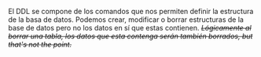---
---

El 
DDL se compone de los comandos que nos permiten definir la estructura de la basa de datos. 
Podemos crear, modificar o borrar estructuras de la base de datos pero no los datos en sí que estas contienen.
~~*Lógicamente al borrar una tabla, los datos que esta contenga serán también borrados, but that's not the point.*~~
